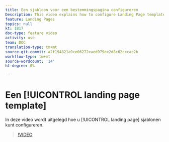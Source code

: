```yaml
---
title: Een sjabloon voor een bestemmingspagina configureren
Description: This video explains how to configure Landing Page templates in Adobe Campaign Standard.
feature: Landing Pages
topics: null
kt: 1817
doc-type: feature video
activity: use
team: DOC
translation-type: tm+mt
source-git-commit: a2f194821a9ce06272eaed979ee2d8c62cccac2b
workflow-type: tm+mt
source-wordcount: '14'
ht-degree: 0%

---
```


# Een [!UICONTROL landing page template]

In deze video wordt uitgelegd hoe u [!UICONTROL landing page] sjablonen kunt configureren.

>[!VIDEO](https://video.tv.adobe.com/v/25200/?quality=12)

